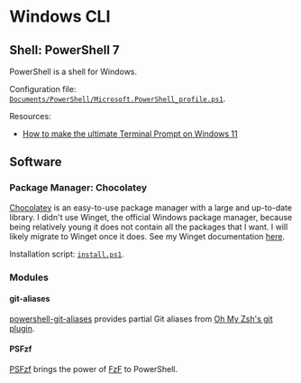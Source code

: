 # Windows CLI

## Shell: PowerShell 7

PowerShell is a shell for Windows.

Configuration file: [`Documents/PowerShell/Microsoft.PowerShell_profile.ps1`](https://github.com/patrick-5546/dotfiles/blob/main/Documents/PowerShell/Microsoft.PowerShell_profile.ps1).

Resources:

- [How to make the ultimate Terminal Prompt on Windows 11](https://www.youtube.com/watch?v=VT2L1SXFq9U&list=LL)

## Software

### Package Manager: Chocolatey

[Chocolatey](https://chocolatey.org) is an easy-to-use package manager with a large and up-to-date library.
I didn't use Winget, the official Windows package manager, because being relatively young it does not contain all the packages that I want.
I will likely migrate to Winget once it does. See my Winget documentation [here](../software/windows-software.md#winget).

Installation script: [`install.ps1`](https://github.com/patrick-5546/dotfiles/blob/main/install.ps1).

### Modules

#### git-aliases

[powershell-git-aliases](https://github.com/gluons/powershell-git-aliases) provides partial Git aliases from
[Oh My Zsh's git plugin](https://github.com/ohmyzsh/ohmyzsh/tree/master/plugins/git).

#### PSFzf

[PSFzf](https://github.com/kelleyma49/PSFzf) brings the power of [FzF](./common-cli.md#fzf) to PowerShell.
